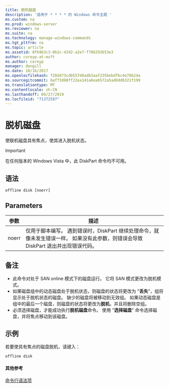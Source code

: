 ```yaml
---
title: 脱机磁盘
description: '适用于 * * * * 的 Windows 命令主题 '
ms.custom: na
ms.prod: windows-server
ms.reviewer: na
ms.suite: na
ms.technology: manage-windows-commands
ms.tgt_pltfrm: na
ms.topic: article
ms.assetid: 8fb9b3c3-0b2c-4192-a2e7-f706292653e3
author: coreyp-at-msft
ms.author: coreyp
manager: dongill
ms.date: 10/16/2017
ms.openlocfilehash: f28d473cdb557d6adb3aaf235bebdfbc4e78b24a
ms.sourcegitcommit: 6aff3d88ff22ea141a6ea6572a5ad8dd6321f199
ms.translationtype: MT
ms.contentlocale: zh-CN
ms.lasthandoff: 09/27/2019
ms.locfileid: "71372597"
---
```

# <a name="offline-disk"></a>脱机磁盘



使联机磁盘具有焦点，使其进入脱机状态。

> [!IMPORTANT]
> 在任何版本的 Windows Vista 中，此 DiskPart 命令均不可用。

## <a name="syntax"></a>语法

```
offline disk [noerr]
```

## <a name="parameters"></a>Parameters

|参数|描述|
|---------|-----------|
|noerr|仅用于脚本编写。 遇到错误时，DiskPart 继续处理命令，就像未发生错误一样。 如果没有此参数，则错误会导致 DiskPart 退出并出现错误代码。|

## <a name="remarks"></a>备注

-   此命令对处于 SAN online 模式下的磁盘运行。 它将 SAN 模式更改为脱机模式。
-   如果磁盘组中的动态磁盘处于脱机状态，则磁盘的状态将更改为 "**丢失**"，组将显示处于脱机状态的磁盘。 缺少的磁盘将被移动到无效组。 如果动态磁盘是组中的最后一个磁盘，则磁盘的状态将更改为**脱机**，并且将删除空组。
-   必须选择磁盘，才能成功执行**脱机磁盘**命令。 使用 "**选择磁盘**" 命令选择磁盘，并将焦点移动到该磁盘。

## <a name="BKMK_examples"></a>示例

若要使具有焦点的磁盘脱机，请键入：
```
offline disk
```

#### <a name="additional-references"></a>其他参考

[命令行语法项](command-line-syntax-key.md)

